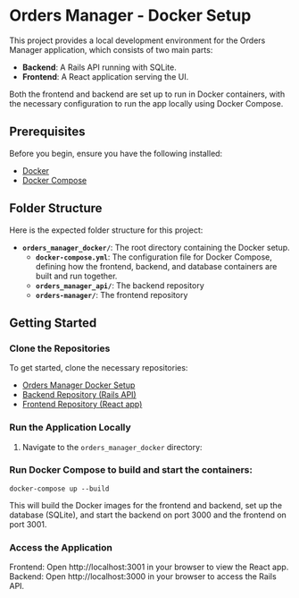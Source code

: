 # Orders Manager - Docker Setup

This project provides a local development environment for the Orders Manager application, which consists of two main parts:

- **Backend**: A Rails API running with SQLite.
- **Frontend**: A React application serving the UI.

Both the frontend and backend are set up to run in Docker containers, with the necessary configuration to run the app locally using Docker Compose.

## Prerequisites

Before you begin, ensure you have the following installed:

- [Docker](https://www.docker.com/get-started)
- [Docker Compose](https://docs.docker.com/compose/install/)

## Folder Structure

Here is the expected folder structure for this project:
- **`orders_manager_docker/`**: The root directory containing the Docker setup.
  - **`docker-compose.yml`**: The configuration file for Docker Compose, defining how the frontend, backend, and database containers are built and run together.
  - **`orders_manager_api/`**: The backend repository
  - **`orders-manager/`**: The frontend repository

## Getting Started

### Clone the Repositories

To get started, clone the necessary repositories:

- [Orders Manager Docker Setup](https://github.com/shayben838/orders_manager_docker)
- [Backend Repository (Rails API)](https://github.com/shayben838/orders_manager_BackEnd)
- [Frontend Repository (React app)](https://github.com/shayben838/orders_manager_FrontEnd)

### Run the Application Locally

1. Navigate to the `orders_manager_docker` directory:

### Run Docker Compose to build and start the containers:
```docker-compose up --build```

This will build the Docker images for the frontend and backend, set up the database (SQLite), and start the backend on port 3000 and the frontend on port 3001.

### Access the Application
Frontend: Open http://localhost:3001 in your browser to view the React app.
Backend: Open http://localhost:3000 in your browser to access the Rails API.
